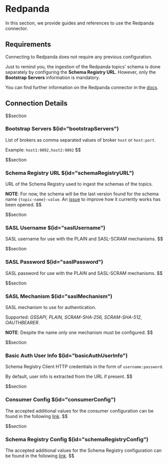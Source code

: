 # Redpanda

In this section, we provide guides and references to use the Redpanda connector.

## Requirements
Connecting to Redpanda does not require any previous configuration.

Just to remind you, the ingestion of the Redpanda topics' schema is done separately by configuring the **Schema Registry URL**. However, only the **Bootstrap Servers** information is mandatory.

You can find further information on the Redpanda connector in the [docs](https://docs.open-metadata.org/connectors/messaging/redpanda).

## Connection Details

$$section
### Bootstrap Servers $(id="bootstrapServers")

List of brokers as comma separated values of broker `host` or `host:port`.

Example: `host1:9092,host2:9092`
$$

$$section
### Schema Registry URL $(id="schemaRegistryURL")

URL of the Schema Registry used to ingest the schemas of the topics.

**NOTE**: For now, the schema will be the last version found for the schema name `{topic-name}-value`. An [issue](https://github.com/open-metadata/OpenMetadata/issues/10399) to improve how it currently works has been opened.
$$

$$section
### SASL Username $(id="saslUsername")

SASL username for use with the PLAIN and SASL-SCRAM mechanisms.
$$

$$section
### SASL Password $(id="saslPassword")

SASL password for use with the PLAIN and SASL-SCRAM mechanisms.
$$

$$section
### SASL Mechanism $(id="saslMechanism")

SASL mechanism to use for authentication. 

Supported: _GSSAPI, PLAIN, SCRAM-SHA-256, SCRAM-SHA-512, OAUTHBEARER_. 

**NOTE**: Despite the name only one mechanism must be configured.
$$

$$section
### Basic Auth User Info $(id="basicAuthUserInfo")

Schema Registry Client HTTP credentials in the form of `username:password`.

By default, user info is extracted from the URL if present.
$$

$$section
### Consumer Config $(id="consumerConfig")

The accepted additional values for the consumer configuration can be found in the following [link](https://github.com/edenhill/librdkafka/blob/master/CONFIGURATION.md).
$$

$$section
### Schema Registry Config $(id="schemaRegistryConfig")

The accepted additional values for the Schema Registry configuration can be found in the following [link](https://docs.confluent.io/5.5.1/clients/confluent-kafka-python/index.html#confluent_kafka.schema_registry.SchemaRegistryClient).
$$

